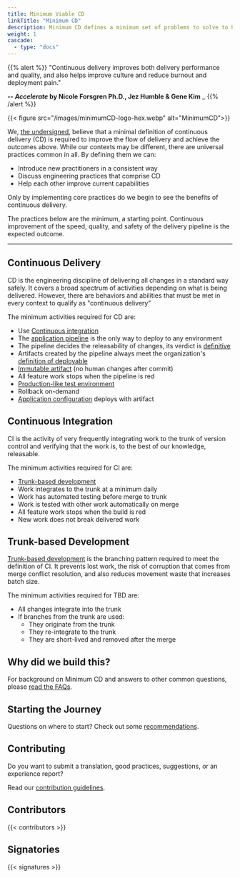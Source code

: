 ```yaml
---
title: Minimum Viable CD
linkTitle: "Minimum CD"
description: Minimum CD defines a minimum set of problems to solve to help teams achieve the benefits of continuous delivery. By implementing these essential practices, an organization can improve both the quality of the work environment and the outcomes of software development.
weight: 1
cascade:
  - type: "docs"
---
```



{{% alert %}}
"Continuous delivery improves both delivery performance and quality, and also helps improve culture and reduce burnout and deployment pain."

__-- *Accelerate* by Nicole Forsgren Ph.D., Jez Humble & Gene Kim__
_
{{% /alert %}}

{{< figure src="/images/minimumCD-logo-hex.webp" alt="MinimumCD">}}

We, [the undersigned](#signatories), believe that a minimal definition of continuous delivery (CD) is required to improve the flow of delivery and achieve the outcomes above. While our contexts may be different, there are universal practices common in all. By defining them we can:

- Introduce new practitioners in a consistent way
- Discuss engineering practices that comprise CD
- Help each other improve current capabilities

Only by implementing core practices do we begin to see the benefits of continuous delivery.

The practices below are the minimum, a starting point. Continuous improvement of the speed, quality, and safety of the delivery pipeline is the expected outcome.

---

## Continuous Delivery

CD is the engineering discipline of delivering all changes in a standard way safely. It covers a broad spectrum of activities depending on what is being delivered. However, there are behaviors and abilities that must be met in every context to qualify as "continuous delivery"

The minimum activities required for CD are:

- Use [Continuous integration](#continuous-integration)
- The [application
  pipeline](https://www.informit.com/articles/article.aspx?p=1621865&seqNum=2#:~:text=%EE%94%80Buy-,What%20Is%20a%20Deployment%20Pipeline%3F,-At%20an%20abstract)
  is the only way to deploy to any environment
- The pipeline decides the releasability of changes, its verdict is [definitive](/faq/#why-should-the-pipeline-be-definitive-for-deploy)
- Artifacts created by the pipeline always meet the organization's [definition of deployable](/faq/#what-do-we-mean-by-definition-of-deployable)
- [Immutable artifact](/minimumcd/immutable/) (no human changes after commit)
- All feature work stops when the pipeline is red
- [Production-like test environment](/minimumcd/prodlike/)
- Rollback on-demand
- [Application configuration](/faq/#what-is-application-configuration) deploys with artifact
  
## Continuous Integration

CI is the activity of very frequently integrating work to the trunk of version control and verifying that the work is, to the best of our knowledge, releasable.

The minimum activities required for CI are:

- [Trunk-based development](#trunk-based-development)
- Work integrates to the trunk at a minimum daily
- Work has automated testing before merge to trunk
- Work is tested with other work automatically on merge
- All feature work stops when the build is red
- New work does not break delivered work

## Trunk-based Development

[Trunk-based development](/minimumcd/tbd/) is the branching pattern required to meet the definition
of CI. It prevents lost work, the risk of corruption that comes from merge conflict resolution, and also reduces movement
waste that increases batch size.

The minimum activities required for TBD are:

- All changes integrate into the trunk
- If branches from the trunk are used:
  - They originate from the trunk
  - They re-integrate to the trunk
  - They are short-lived and removed after the merge

## Why did we build this?

For background on Minimum CD and answers to other common questions, please [read the FAQs](/faq/).

## Starting the Journey

Questions on where to start? Check out some [recommendations](/journey/).

## Contributing

Do you want to submit a translation, good practices, suggestions, or an experience report?

Read our [contribution guidelines](https://github.com/Minimum-CD/cd-manifesto/blob/master/CONTRIBUTING.md).

## Contributors

{{< contributors >}}

## Signatories

{{< signatures >}}
